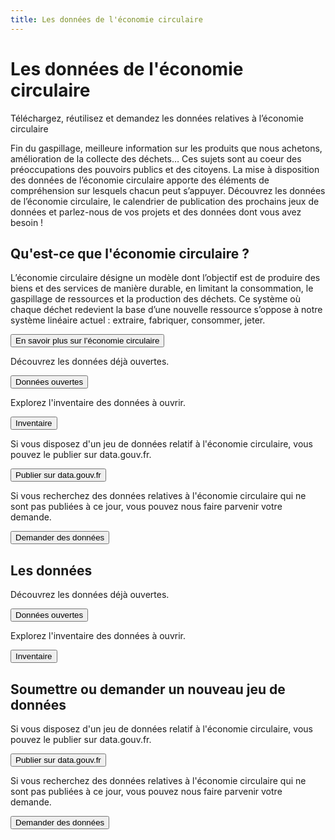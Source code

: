 ```yaml
---
title: Les données de l'économie circulaire
---
```


<Hero>

# Les données de l'économie circulaire

Téléchargez, réutilisez et demandez les données relatives à l’économie circulaire

</Hero>

<Section>

Fin du gaspillage, meilleure information sur les produits que nous achetons, amélioration de la collecte des déchets… Ces sujets sont au coeur des préoccupations des pouvoirs publics et des citoyens. La mise à disposition des données de l’économie circulaire apporte des éléments de compréhension sur lesquels chacun peut s’appuyer. Découvrez les données de l’économie circulaire, le calendrier de publication des prochains jeux de données et parlez-nous de vos projets et des données dont vous avez besoin !

</Section>

<Section class="section-color">

## Qu'est-ce que l'économie circulaire ?

L’économie circulaire désigne un modèle dont l’objectif est de produire des biens et des services de manière durable, en limitant la consommation, le gaspillage de ressources et la production des déchets. Ce système où chaque déchet redevient la base d’une nouvelle ressource s’oppose à notre système linéaire actuel : extraire, fabriquer, consommer, jeter.

<Button _class="button-outline" url="https://www.ecologique-solidaire.gouv.fr/politiques/economie-circulaire-et-dechets">En savoir plus sur l’économie circulaire</Button>

</Section>

<Section class="section-grey">

<div class="row">

<div>

Découvrez les données déjà ouvertes.

<Button url="/donnees-ouvertes.html">Données ouvertes</Button>

</div>

<div>

Explorez l'inventaire des données à ouvrir.

<Button url="/inventaire.html">Inventaire</Button>

</div>

<div>

Si vous disposez d'un jeu de données relatif à l'économie circulaire, vous pouvez le publier sur data.gouv.fr.

<Button url="https://www.data.gouv.fr/fr/">Publier sur data.gouv.fr</Button>

</div>

<div>

Si vous recherchez des données relatives à l'économie circulaire qui ne sont pas publiées à ce jour, vous pouvez nous faire parvenir votre demande.

<Button url="/demande.html">Demander des données</Button>

</div>

</div>

</Section>

<Section>

<div class="row">

<div>

## Les données

Découvrez les données déjà ouvertes.

<Button url="/donnees-ouvertes.html">Données ouvertes</Button>

Explorez l'inventaire des données à ouvrir.

<Button url="/inventaire.html">Inventaire</Button>


</div>

<div>

## Soumettre ou demander un nouveau jeu de données

Si vous disposez d'un jeu de données relatif à l'économie circulaire, vous pouvez le publier sur data.gouv.fr.

<Button url="https://www.data.gouv.fr/fr/">Publier sur data.gouv.fr</Button>

Si vous recherchez des données relatives à l'économie circulaire qui ne sont pas publiées à ce jour, vous pouvez nous faire parvenir votre demande.

<Button url="/demande.html">Demander des données</Button>

</div>

</div>

</Section>
